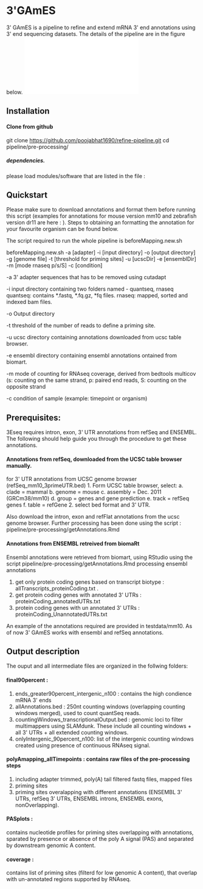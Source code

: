 # 3'GAmES

3' GAmES is a pipeline to refine and extend mRNA 3' end annotations using 3' end sequencing datasets. The details of the pipeline are in the figure below. 
![Flowchart 3'GAmES](flowchart.pdf)


## Installation

#### Clone from github

git clone https://github.com/poojabhat1690/refine-pipeline.git
cd pipeline/pre-processing/

##### dependencies. 

please load modules/software that are listed in the file : 


## Quickstart

Please make sure to download annotations and format them before running this script (examples for annotations for mouse version mm10 and zebrafish version dr11 are here : ). Steps to obtaining an formatting the annotation for your favourite organism can be found below. 

The script required to run the whole pipeline is beforeMapping.new.sh

beforeMapping.new.sh -a [adapter] -i [input directory] -o [output directory] -g [genome file] -t [threshold for priming sites]
-u [ucscDir] -e [ensemblDir] -m [mode rnaseq p/s/S] -c [condition]
 
 
 -a 3' adapter sequences that has to be removed using cutadapt
 
 -i input directory containing two folders named - quantseq, rnaseq
                   quantseq: contains *.fastq, *.fq.gz, *fq  files. 
                   rnaseq: mapped, sorted and indexed bam files. 
 
 -o Output directory
 
 -t threshold of the number of reads to define a priming site.
 
 -u ucsc directory containing annotations downloaded from ucsc table browser. 
 
 -e ensembl directory containing ensembl annotations ontained from biomart. 
 
 -m mode of counting for RNAseq coverage, derived from bedtools multicov (s: counting on the same strand, 
            p: paired end reads, S: counting on the opposite strand
 
 -c condition of sample (example: timepoint or organism)
                
 ## Prerequisites: 

3Eseq requires intron, exon, 3' UTR annotations from refSeq and ENSEMBL. The following should help guide you through the procedure to get these annotations. 


#### Annotations from refSeq, downloaded from the UCSC table browser manually. 

for 3' UTR annotations from UCSC genome browser (refSeq_mm10_3primeUTR.bed) 
             1. Form UCSC table browser, select:
                a. clade = mammal 
                b. genome = mouse
                c. assembly = Dec. 2011 (GRCm38/mm10)
                d. group = genes and gene prediction
                e. track = refSeq genes
                f. table = refGene
              2. select bed format and 3' UTR. 
      
   Also download the intron, exon and refFlat annotations from the ucsc genome browser. Further processing has been done using the script : pipeline/pre-processing/getAnnotations.Rmd
     

 #### Annotations from ENSEMBL retreived from biomaRt
 
Ensembl annotations were retrieved from biomart, using RStudio using the script pipeline/pre-processing/getAnnotations.Rmd
processing ensembl annotations 
1. get only protein coding genes based on transcript biotype : allTranscripts_proteinCoding.txt .
2. get protein coding genes with annotated 3' UTRs : proteinCoding_annotatedUTRs.txt
3. protein coding genes with un annotated 3' UTRs : proteinCoding_UnannotatedUTRs.txt
        
An example of the annotations required are provided in testdata/mm10. As of now 3' GAmES works with ensembl and refSeq annotations.
 


 
## Output description
The ouput and all intermediate files are organized in the follwing folders:

#### final90percent :
 1. ends_greater90percent_intergenic_n100 :  contains the high condience mRNA 3' ends 
 2. allAnnotations.bed :  250nt counting windows (overlapping counting windows merged), used to count quantSeq reads.
 3. countingWindows_transcriptionalOutput.bed : genomic loci to filter multimappers using SLAMdunk. These include all counting windows + all 3' UTRs + all extended counting windows. 
 4. onlyIntergenic_90percent_n100: list of the intergenic counting windows created using presence of continuous RNAseq signal.

#### polyAmapping_allTimepoints : contains raw files of the pre-processing steps
 1. including adapter trimmed, poly(A) tail filtered fastq files, mapped files
 2. priming sites
 3. priming sites overalapping with different annotations (ENSEMBL 3' UTRs, refSeq 3' UTRs, ENSEMBL introns, ENSEMBL exons, nonOverlapping). 

#### PASplots :
 contains nucleotide profiles for priming sites overlapping with annotations, sparated by presence or absence of the poly A signal (PAS) and separated by downstream genomic A content. 

#### coverage : 
 contains list of priming sites (filterd for low genomic A content), that overlap with un-annotated regions supported by RNAseq. 
        


